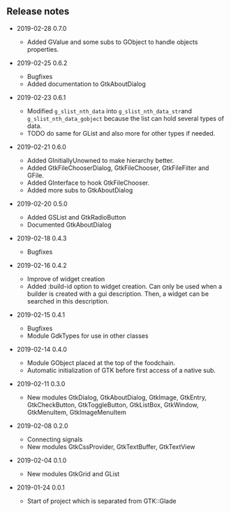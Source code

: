 ## Release notes

* 2019-02-28 0.7.0
  * Added GValue and some subs to GObject to handle objects properties.

* 2019-02-25 0.6.2
  * Bugfixes
  * Added documentation to GtkAboutDialog

* 2019-02-23 0.6.1
  * Modified `g_slist_nth_data` into `g_slist_nth_data_str`and `g_slist_nth_data_gobject` because the list can hold several types of data.
  * TODO do same for GList and also more for other types if needed.

* 2019-02-21 0.6.0
  * Added GInitiallyUnowned to make hierarchy better.
  * Added GtkFileChooserDialog, GtkFileChooser, GtkFileFilter and GFile.
  * Added GInterface to hook GtkFileChooser.
  * Added more subs to GtkAboutDialog

* 2019-02-20 0.5.0
  * Added GSList and GtkRadioButton
  * Documented GtkAboutDialog

* 2019-02-18 0.4.3
  * Bugfixes

* 2019-02-16 0.4.2
  * Improve of widget creation
  * Added :build-id option to widget creation. Can only be used when a builder is created with a gui description. Then, a widget can be searched in this description.

* 2019-02-15 0.4.1
  * Bugfixes
  * Module GdkTypes for use in other classes

* 2019-02-14 0.4.0
  * Module GObject placed at the top of the foodchain.
  * Automatic initialization of GTK before first access of a native sub.

* 2019-02-11 0.3.0
  * New modules GtkDialog, GtkAboutDialog, GtkImage, GtkEntry, GtkCheckButton, GtkToggleButton, GtkListBox, GtkWindow, GtkMenuItem, GtkImageMenuItem

* 2019-02-08 0.2.0
  * Connecting signals
  * New modules GtkCssProvider, GtkTextBuffer, GtkTextView

* 2019-02-04 0.1.0
  * New modules GtkGrid and GList

* 2019-01-24 0.0.1
  * Start of project which is separated from GTK::Glade
